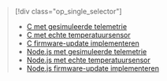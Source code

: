 > [!div class="op_single_selector"]
> * [C met gesimuleerde telemetrie](../articles/iot-suite/iot-suite-raspberry-pi-kit-c-get-started-simulator.md)
> * [C met echte temperatuursensor](../articles/iot-suite/iot-suite-raspberry-pi-kit-c-get-started-basic.md)
> * [C firmware-update implementeren](../articles/iot-suite/iot-suite-raspberry-pi-kit-c-get-started-advanced.md)
> * [Node.js met gesimuleerde telemetrie](../articles/iot-suite/iot-suite-raspberry-pi-kit-node-get-started-simulator.md)
> * [Node.js met echte temperatuursensor](../articles/iot-suite/iot-suite-raspberry-pi-kit-node-get-started-basic.md)
> * [Node.js firmware-update implementeren](../articles/iot-suite/iot-suite-raspberry-pi-kit-node-get-started-advanced.md)
